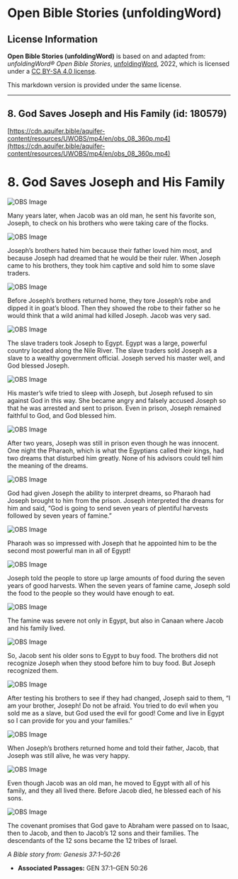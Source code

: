 # Open Bible Stories (unfoldingWord)

## License Information

**Open Bible Stories (unfoldingWord)** is based on and adapted from: _unfoldingWord® Open Bible Stories_, [unfoldingWord](https://unfoldingword.org/utw), 2022, which is licensed under a [CC BY-SA 4.0 license](https://creativecommons.org/licenses/by-sa/4.0/legalcode.en).

This markdown version is provided under the same license.



--------------------------------

## 8. God Saves Joseph and His Family (id: 180579)

[https://cdn.aquifer.bible/aquifer-content/resources/UWOBS/mp4/en/obs_08_360p.mp4](https://cdn.aquifer.bible/aquifer-content/resources/UWOBS/mp4/en/obs_08_360p.mp4)

8\. God Saves Joseph and His Family
===================================

![OBS Image](https://cdn.aquifer.bible/aquifer-content/resources/UWOBS/jpg/360px/obs-en-08-01.jpg)

Many years later, when Jacob was an old man, he sent his favorite son, Joseph, to check on his brothers who were taking care of the flocks.

![OBS Image](https://cdn.aquifer.bible/aquifer-content/resources/UWOBS/jpg/360px/obs-en-08-02.jpg)

Joseph’s brothers hated him because their father loved him most, and because Joseph had dreamed that he would be their ruler. When Joseph came to his brothers, they took him captive and sold him to some slave traders.

![OBS Image](https://cdn.aquifer.bible/aquifer-content/resources/UWOBS/jpg/360px/obs-en-08-03.jpg)

Before Joseph’s brothers returned home, they tore Joseph’s robe and dipped it in goat’s blood. Then they showed the robe to their father so he would think that a wild animal had killed Joseph. Jacob was very sad.

![OBS Image](https://cdn.aquifer.bible/aquifer-content/resources/UWOBS/jpg/360px/obs-en-08-04.jpg)

The slave traders took Joseph to Egypt. Egypt was a large, powerful country located along the Nile River. The slave traders sold Joseph as a slave to a wealthy government official. Joseph served his master well, and God blessed Joseph.

![OBS Image](https://cdn.aquifer.bible/aquifer-content/resources/UWOBS/jpg/360px/obs-en-08-05.jpg)

His master’s wife tried to sleep with Joseph, but Joseph refused to sin against God in this way. She became angry and falsely accused Joseph so that he was arrested and sent to prison. Even in prison, Joseph remained faithful to God, and God blessed him.

![OBS Image](https://cdn.aquifer.bible/aquifer-content/resources/UWOBS/jpg/360px/obs-en-08-06.jpg)

After two years, Joseph was still in prison even though he was innocent. One night the Pharaoh, which is what the Egyptians called their kings, had two dreams that disturbed him greatly. None of his advisors could tell him the meaning of the dreams.

![OBS Image](https://cdn.aquifer.bible/aquifer-content/resources/UWOBS/jpg/360px/obs-en-08-07.jpg)

God had given Joseph the ability to interpret dreams, so Pharaoh had Joseph brought to him from the prison. Joseph interpreted the dreams for him and said, “God is going to send seven years of plentiful harvests followed by seven years of famine.”

![OBS Image](https://cdn.aquifer.bible/aquifer-content/resources/UWOBS/jpg/360px/obs-en-08-08.jpg)

Pharaoh was so impressed with Joseph that he appointed him to be the second most powerful man in all of Egypt!

![OBS Image](https://cdn.aquifer.bible/aquifer-content/resources/UWOBS/jpg/360px/obs-en-08-09.jpg)

Joseph told the people to store up large amounts of food during the seven years of good harvests. When the seven years of famine came, Joseph sold the food to the people so they would have enough to eat.

![OBS Image](https://cdn.aquifer.bible/aquifer-content/resources/UWOBS/jpg/360px/obs-en-08-10.jpg)

The famine was severe not only in Egypt, but also in Canaan where Jacob and his family lived.

![OBS Image](https://cdn.aquifer.bible/aquifer-content/resources/UWOBS/jpg/360px/obs-en-08-11.jpg)

So, Jacob sent his older sons to Egypt to buy food. The brothers did not recognize Joseph when they stood before him to buy food. But Joseph recognized them.

![OBS Image](https://cdn.aquifer.bible/aquifer-content/resources/UWOBS/jpg/360px/obs-en-08-12.jpg)

After testing his brothers to see if they had changed, Joseph said to them, “I am your brother, Joseph! Do not be afraid. You tried to do evil when you sold me as a slave, but God used the evil for good! Come and live in Egypt so I can provide for you and your families.”

![OBS Image](https://cdn.aquifer.bible/aquifer-content/resources/UWOBS/jpg/360px/obs-en-08-13.jpg)

When Joseph’s brothers returned home and told their father, Jacob, that Joseph was still alive, he was very happy.

![OBS Image](https://cdn.aquifer.bible/aquifer-content/resources/UWOBS/jpg/360px/obs-en-08-14.jpg)

Even though Jacob was an old man, he moved to Egypt with all of his family, and they all lived there. Before Jacob died, he blessed each of his sons.

![OBS Image](https://cdn.aquifer.bible/aquifer-content/resources/UWOBS/jpg/360px/obs-en-08-15.jpg)

The covenant promises that God gave to Abraham were passed on to Isaac, then to Jacob, and then to Jacob’s 12 sons and their families. The descendants of the 12 sons became the 12 tribes of Israel.

*A Bible story from: Genesis 37:1–50:26*

* **Associated Passages:** GEN 37:1–GEN 50:26

